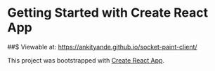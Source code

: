 # Getting Started with Create React App

##$ Viewable at: https://ankityande.github.io/socket-paint-client/

This project was bootstrapped with [Create React App](https://github.com/facebook/create-react-app).

